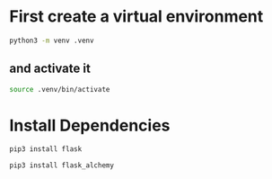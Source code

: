 # First create a virtual environment

```bash
python3 -m venv .venv
```

## and activate it

```bash
source .venv/bin/activate
```

# Install Dependencies

```bash
pip3 install flask
```

```bash
pip3 install flask_alchemy
```

